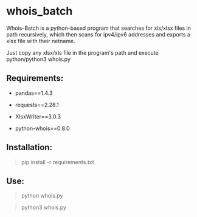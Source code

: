 # whois_batch
Whois-Batch is a python-based program that searches for xls/xlsx files in path recursively, which then scans for ipv4/ipv6 addresses and exports a xlsx file with their netname.

Just copy any xlsx/xls file in the program's path and execute python/python3 whois.py

## **Requirements**:

- pandas==1.4.3

- requests==2.28.1

- XlsxWriter==3.0.3

- python-whois==0.8.0



## **Installation**:

> pip install -r requirements.txt

## **Use**:

> python whois.py

> python3 whois.py
